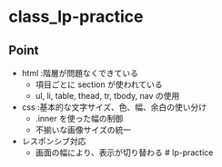 # class_lp-practice

## Point
- html :階層が問題なくできている
   - 項目ごとに section が使われている
   - ul, li, table, thead, tr, tbody, nav の使用
- css :基本的な文字サイズ、色、幅、余白の使い分け
   - .inner を使った幅の制御
   - 不揃いな画像サイズの統一
- レスポンシブ対応
   - 画面の幅により、表示が切り替わる
#   l p - p r a c t i c e  
 